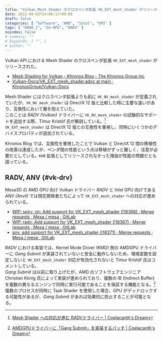 ```yaml
---
title: "Vulkan Mesh Shader のクロスベンダ拡張 VK_EXT_mesh_shader がリリース"
date: 2022-09-02T14:00:17+09:00
draft: false
categories: [ "Software", "AMD", "Intel", "GPU" ]
tags: [ "RDNA_2", "Xe-HPG", "RADV" ]
noindex: false
# summary: ""
# keywords: [ "", ]
# author: ""
---
```


Vulkan API における Mesh Shader のクロスベンダ拡張 `VK_EXT_mesh_shader` がリリースされた。  

 * [Mesh Shading for Vulkan - Khronos Blog - The Khronos Group Inc](https://www.khronos.org/blog/mesh-shading-for-vulkan)
 * [Vulkan-Docs/VK_EXT_mesh_shader.adoc at main · KhronosGroup/Vulkan-Docs](https://github.com/KhronosGroup/Vulkan-Docs/blob/main/proposals/VK_EXT_mesh_shader.adoc)

Mesh Shader にはクロスベンダ拡張よりも前に `VK_NV_mesh_shader` が定義されていたが、`VK_NV_mesh_shader` は DirectX 12 版と比較した時に主要な違いがあり、互換性において難を抱えていた。  
このことは *RADV (Vulkan)* ドライバーに `VK_NV_mesh_shader` の試験的なサポートを追加する際、Timur Kristóf 氏が解説している。[^radv-ms]  
`VK_EXT_mesh_shader` は DirectX 12 版との互換性を重視し、同時にいくつかのデバイスプロパティが追加されている。  

[^radv-ms]: [Mesh Shader への対応が進む RADVドライバー | Coelacanth's Dream](/posts/2021/12/20/radv-mesh-shader/)

Khronos Blog では、互換性を重視したことで Vulkan と DirectX 12 間の移植性の改善は達成したが、ベンダ間の性能という点は移植がずっと難しく、注意が必要だとしている。`KHR` 拡張としてリリースされなかった理由が性能の問題だとも語っている。  

## RADV, ANV {#vk-drv}
Mesa3D の AMD GPU 向け Vulkan ドライバー *RADV* と Intel GPU 向けである *ANV (Anvil)* では現在開発者たちによって `VK_EXT_mesh_shader` への対応が進められている。  

 * [WIP: spirv, nir: Add support for VK_EXT_mesh_shader (!18366) · Merge requests · Mesa / mesa · GitLab](https://gitlab.freedesktop.org/mesa/mesa/-/merge_requests/18366)
 * [WIP: radv: Add support for VK_EXT_mesh_shader (!18367) · Merge requests · Mesa / mesa · GitLab](https://gitlab.freedesktop.org/mesa/mesa/-/merge_requests/18367)
 * [anv: add support for VK_EXT_mesh_shader (!18371) · Merge requests · Mesa / mesa · GitLab](https://gitlab.freedesktop.org/mesa/mesa/-/merge_requests/18371)

*RADV* における実装では、Kernel Mode Driver (KMD) 側の AMDGPU ドライバーに *Gang Submit* が実装されていないと安全に動作しないため、環境変数を設定しないと `VK_EXT_mesh_shader` 対応が有効化されないと Timur Kristóf 氏はコメントしている。  
*Gang Submit* は以前に取り上げたが、AMD のソフトウェアエンジニア Christian König 氏によって実装が進められており、複数の IB (Indirect Buffer) を複数の異なるエンジンで同時に実行可能であることを保証する機能となる。[^gang-submit]  
複数のプロセスが同時に Task Shader を使用した場合、GPU がデッドロックする可能性があるが、*Gang Submit* があれば効果的に防止することが可能となる。  

[^gang-submit]: [AMDGPUドライバーに「Gang Submit」を実装するパッチ | Coelacanth's Dream](http://localhost:1313/posts/2022/03/04/amdgpu-gang-submission/)
